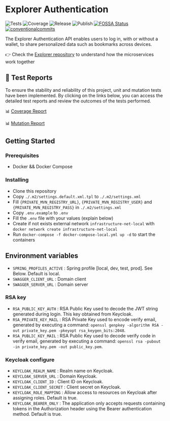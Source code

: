 # Explorer Authentication


<p align="left">
<img alt="Tests" src="https://github.com/cardano-foundation/cf-explorer-authentication/actions/workflows/tests.yaml/badge.svg" />
<img alt="Coverage" src="https://cardano-foundation.github.io/cf-explorer-authentication/badges/jacoco.svg" />
<img alt="Release" src="https://github.com/cardano-foundation/cf-explorer-authentication/actions/workflows/release.yaml/badge.svg?branch=main" />
<img alt="Publish" src="https://github.com/cardano-foundation/cf-explorer-authentication/actions/workflows/publish.yaml/badge.svg?branch=main" />
<a href="https://app.fossa.com/reports/537ced0e-85fe-4d78-843b-f2ff2dd4faac"><img alt="FOSSA Status" src="https://app.fossa.com/api/projects/custom%2B41588%2Fgit%40github.com%3Acardano-foundation%2Fcf-explorer-authentication.git.svg?type=small"/></a>
<a href="https://conventionalcommits.org"><img alt="conventionalcommits" src="https://img.shields.io/badge/Conventional%20Commits-1.0.0-%23FE5196?logo=conventionalcommits" /></a>
</p>

The Explorer Authentication API enables users to log in, with or without a wallet, to share personalized data such as bookmarks across devices.

👉 Check the [Explorer repository](https://github.com/cardano-foundation/cf-explorer) to understand how the microservices work together

## 🧪 Test Reports

To ensure the stability and reliability of this project, unit and mutation tests have been implemented. By clicking on the links below, you can access the detailed test reports and review the outcomes of the tests performed.

📊 [Coverage Report](https://cardano-foundation.github.io/cf-explorer-authentication/coverage-report/)

📊 [Mutation Report](https://cardano-foundation.github.io/cf-explorer-authentication/mutation-report/)

## Getting Started

### Prerequisites

- Docker && Docker Compose

### Installing

- Clone this repository
- Copy `./.m2/settings.default.xml.tpl` to `./.m2/settings.xml`
- Fill `{PRIVATE_MVN_REGISTRY_URL}`, `{PRIVATE_MVN_REGISTRY_USER}` and `{PRIVATE_MVN_REGISTRY_PASS}` in `./.m2/settings.xml`
- Copy `.env.example`  to `.env`
- Fill the `.env` file with your values (explain below)
- Create if not exists external network `infrastructure-net-local` with `docker network create infrastructure-net-local`
- Run `docker-compose -f docker-compose-local.yml up -d` to start the containers

## Environment variables

- `SPRING_PROFILES_ACTIVE` : Spring profile [local, dev, test, prod]. See Below. Default is local.
- `SWAGGER_CLIENT_URL` : Domain client
- `SWAGGER_SERVER_URL` : Domain server

### RSA key
- `RSA_PUBLIC_KEY_AUTH` : RSA Public Key used to decode the JWT string generated during login. This key obtained from Keycloak.
- `RSA_PRIVATE_KEY_MAIL` : RSA Private Key used to encode verify email, generated by executing a command: `openssl genpkey -algorithm RSA -out private_key.pem -pkeyopt rsa_keygen_bits:2048`.
- `RSA_PUBLIC_KEY_MAIL` : RSA Public Key used to decode verify code in verify email, generated by executing a command: `openssl rsa -pubout -in private_key.pem -out public_key.pem`.

### Keycloak configure
- `KEYCLOAK_REALM_NAME` : Realm name on Keycloak.
- `KEYCLOAK_SERVER_URL` : Domain Keycloak.
- `KEYCLOAK_CLIENT_ID` : Client ID on Keycloak.
- `KEYCLOAK_CLIENT_SECRET` : Client secret on Keycloak.
- `KEYCLOAK_ROLE_MAPPING` : Allow access to resources on Keycloak after assigning roles. Default is true.
- `KEYCLOAK_BEARER_ONLY` : The application only accepts requests containing tokens in the Authorization header using the Bearer authentication method. Default is true.
